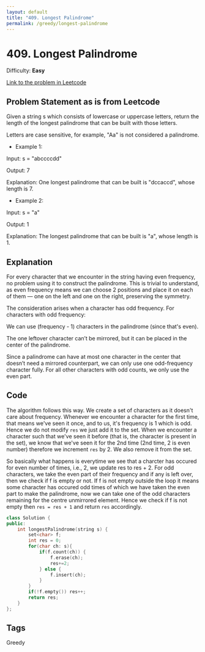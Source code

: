 ```yaml
---
layout: default
title: "409. Longest Palindrome"
permalink: /greedy/longest-palindrome
---
```


# 409. Longest Palindrome

Difficulty: **Easy**

[Link to the problem in Leetcode](https://leetcode.com/problems/longest-palindrome/description/?envType=problem-list-v2&envId=greedy)

## Problem Statement as is from Leetcode 
Given a string s which consists of lowercase or uppercase letters, return the length of the longest palindrome that can be built with those letters.

Letters are case sensitive, for example, "Aa" is not considered a palindrome.

- Example 1:

Input: s = "abccccdd"

Output: 7

Explanation: One longest palindrome that can be built is "dccaccd", whose length is 7.

- Example 2:

Input: s = "a"

Output: 1

Explanation: The longest palindrome that can be built is "a", whose length is 1.

## Explanation

For every character that we encounter in the string having even frequency, no problem using it to construct the palindrome. This is trivial to understand, as even frequency means we can choose 2 positions and place it on each of them — one on the left and one on the right, preserving the symmetry.

The consideration arises when a character has odd frequency. For characters with odd frequency:

We can use (frequency - 1) characters in the palindrome (since that's even).

The one leftover character can’t be mirrored, but it can be placed in the center of the palindrome.

Since a palindrome can have at most one character in the center that doesn’t need a mirrored counterpart, we can only use one odd-frequency character fully. For all other characters with odd counts, we only use the even part.

## Code

The algorithm follows this way. We create a set of characters as it doesn't care about frequency. Whenever we encounter a character for the first time, that means we've seen it once, and to us, it's frequency is 1 which is odd. Hence we do not modify `res` we just add it to the set. When we encounter a character such that we've seen it before (that is, the character is present in the set), we know that we've seen it for the 2nd time (2nd time, 2 is even number) therefore we increment `res` by 2. We also remove it from the set. 

So basically what happens is everytime we see that a charcter has occured for even number of times, i.e., 2, we update res to res + 2. For odd characters, we take the even part of their frequency and if any is left over, then we check if f is empty or not. If f is not empty outside the loop it means some character has occured odd times of which we have taken the even part to make the palindrome, now we can take one of the odd characters remaining for the centre unmirrored element. Hence we check if f is not empty then `res = res + 1` and return `res` accordingly.

```cpp
class Solution {
public:
    int longestPalindrome(string s) {
        set<char> f;
        int res = 0;
        for(char ch: s){
            if(f.count(ch)) {
                f.erase(ch);
                res+=2;
            } else {
                f.insert(ch);
            }
        }
        if(!f.empty()) res++;
        return res;
    }
};
```

## Tags

Greedy
